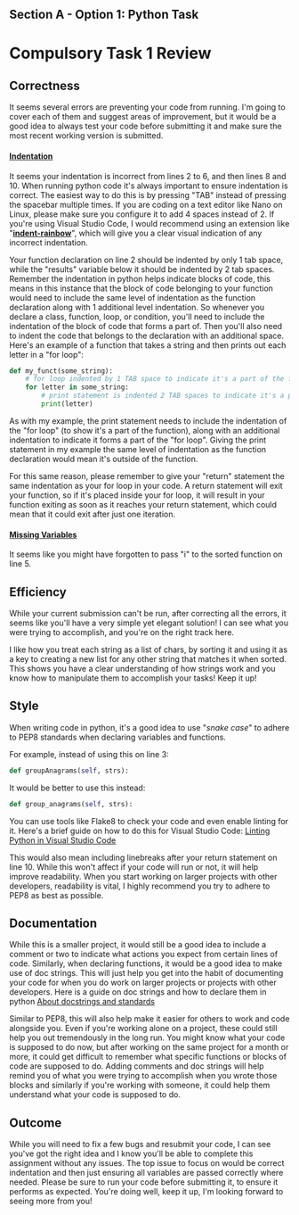 <H2>Section A - Option 1: Python Task</H2>

<H1>Compulsory Task 1 Review</H1>

<H2>Correctness</H2>
It seems several errors are preventing your code from running.
I'm going to cover each of them and suggest areas of improvement, but it would be a good idea to always test your code before submitting it and make sure the most recent working version is submitted.

<H4><ins>Indentation</ins></H4>
It seems your indentation is incorrect from lines 2 to 6, and then lines 8 and 10.
When running python code it's always important to ensure indentation is correct.
The easiest way to do this is by pressing "TAB" instead of pressing the spacebar multiple times.
If you are coding on a text editor like Nano on Linux, please make sure you configure it to add 4 spaces instead of 2.
If you're using Visual Studio Code, I would recommend using an extension like "<strong><a href="https://marketplace.visualstudio.com/items?itemName=oderwat.indent-rainbow">indent-rainbow</a></strong>", which will give you a clear visual indication of any incorrect indentation.

Your function declaration on line 2 should be indented by only 1 tab space, while the "results" variable below it should be indented by 2 tab spaces.
Remember the indentation in python helps indicate blocks of code, this means in this instance that the block of code belonging to your function would need to include the same level of indentation as the function declaration along with 1 additional level indentation.
So whenever you declare a class, function, loop, or condition, you'll need to include the indentation of the block of code that forms a part of.
Then you'll also need to indent the code that belongs to the declaration with an additional space.
Here's an example of a function that takes a string and then prints out each letter in a "for loop":

```python
def my_funct(some_string):
    # for loop indented by 1 TAB space to indicate it's a part of the function
    for letter in some_string:
        # print statement is indented 2 TAB spaces to indicate it's a part of the "for loop"
        print(letter)
```

As with my example, the print statement needs to include the indentation of the "for loop" (to show it's a part of the function), along with an additional indentation to indicate it forms a part of the "for loop".
Giving the print statement in my example the same level of indentation as the function declaration would mean it's outside of the function.

For this same reason, please remember to give your "return" statement the same indentation as your for loop in your code.
A return statement will exit your function, so if it's placed inside your for loop, it will result in your function exiting as soon as it reaches your return statement, which could mean that it could exit after just one iteration.

<H4><ins>Missing Variables</ins></H4>
It seems like you might have forgotten to pass "i" to the sorted function on line 5.


<H2>Efficiency</H2>
While your current submission can't be run, after correcting all the errors, it seems like you'll have a very simple yet elegant solution!
I can see what you were trying to accomplish, and you're on the right track here.

I like how you treat each string as a list of chars, by sorting it and using it as a key to creating a new list for any other string that matches it when sorted.
This shows you have a clear understanding of how strings work and you know how to manipulate them to accomplish your tasks!
Keep it up!


<H2>Style</H2>
When writing code in python, it's a good idea to use "<em>snake case</em>" to adhere to PEP8 standards when declaring variables and functions.

For example, instead of using this on line 3:
```python
def groupAnagrams(self, strs):
```

It would be better to use this instead:
```python
def group_anagrams(self, strs):
```

You can use tools like Flake8 to check your code and even enable linting for it.
Here's a brief guide on how to do this for Visual Studio Code:
<a href="https://code.visualstudio.com/docs/python/linting">Linting Python in Visual Studio Code</a>

This would also mean including linebreaks after your return statement on line 10.
While this won't affect if your code will run or not, it will help improve readability.
When you start working on larger projects with other developers, readability is vital, I highly recommend you try to adhere to PEP8 as best as possible.


<H2>Documentation</H2>
While this is a smaller project, it would still be a good idea to include a comment or two to indicate what actions you expect from certain lines of code.
Similarly, when declaring functions, it would be a good idea to make use of doc strings.
This will just help you get into the habit of documenting your code for when you do work on larger projects or projects with other developers.
Here is a guide on doc strings and how to declare them in python <a href="https://pandas.pydata.org/docs/development/contributing_docstring.html#:~:text=A%20Python%20docstring%20is%20a,html)%20documentation%20automatically%20from%20docstrings.">About docstrings and standards</a>

Similar to PEP8, this will also help make it easier for others to work and code alongside you.
Even if you're working alone on a project, these could still help you out tremendously in the long run.
You might know what your code is supposed to do now, but after working on the same project for a month or more, it could get difficult to remember what specific functions or blocks of code are supposed to do.
Adding comments and doc strings will help remind you of what you were trying to accomplish when you wrote those blocks and similarly if you're working with someone, it could help them understand what your code is supposed to do.


<H2>Outcome</H2>
While you will need to fix a few bugs and resubmit your code, I can see you've got the right idea and I know you'll be able to complete this assignment without any issues.
The top issue to focus on would be correct indentation and then just ensuring all variables are passed correctly where needed.
Please be sure to run your code before submitting it, to ensure it performs as expected.
You're doing well, keep it up, I'm looking forward to seeing more from you!

